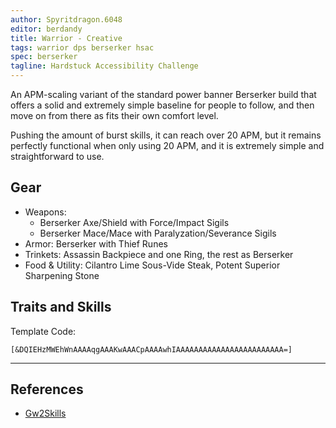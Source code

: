 ```yaml
---
author: Spyritdragon.6048
editor: berdandy
title: Warrior - Creative
tags: warrior dps berserker hsac
spec: berserker
tagline: Hardstuck Accessibility Challenge
---
```


An APM-scaling variant of the standard power banner Berserker build that offers a solid and extremely simple baseline for people to follow, and then move on from there as fits their own comfort level.

Pushing the amount of burst skills, it can reach over 20 APM, but it remains perfectly functional when only using 20 APM, and it is extremely simple and straightforward to use. 

## Gear

- Weapons:
  - Berserker Axe/Shield with Force/Impact Sigils
  - Berserker Mace/Mace with Paralyzation/Severance Sigils
- Armor: Berserker with Thief Runes
- Trinkets: Assassin Backpiece and one Ring, the rest as Berserker
- Food & Utility: Cilantro Lime Sous-Vide Steak, Potent Superior Sharpening Stone

## Traits and Skills

Template Code:

`[&DQIEHzMWEhWnAAAAqgAAAKwAAACpAAAAwhIAAAAAAAAAAAAAAAAAAAAAAAA=]`

---

<div
  data-armory-embed='skills'
  data-armory-ids='14401,14405,14407,14404,30343'
>
</div>
<div
  data-armory-embed='specializations'
  data-armory-ids='4,51,18'
  data-armory-4-traits='1444,1449,1437'
  data-armory-51-traits='1413,1484,1369'
  data-armory-18-traits='2049,2011,1928'
>
</div>
<script async src='https://unpkg.com/armory-embeds@^0.x.x/armory-embeds.js'></script>



## References

- [Gw2Skills](http://gw2skills.net/editor/?PKEBc6lnlJw6YcsJmJO+WWtKA-zxQYhonbbHE5p0iIoWJQFKgWGCeaaowZE-e)
